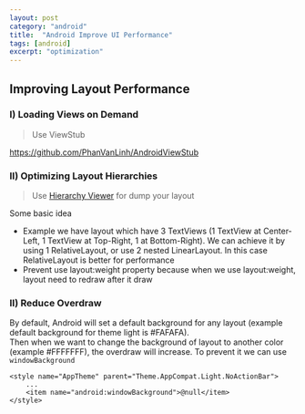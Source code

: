 ```yaml
---
layout: post
category: "android"
title:  "Android Improve UI Performance"
tags: [android]
excerpt: "optimization"
---
```


## Improving Layout Performance

### I) Loading Views on Demand
> Use ViewStub

https://github.com/PhanVanLinh/AndroidViewStub

### II)  Optimizing Layout Hierarchies
> Use [Hierarchy Viewer](https://developer.android.com/studio/profile/hierarchy-viewer.html) for dump your layout

Some basic idea
- Example we have layout which have 3 TextViews (1 TextView at Center-Left, 1 TextView  at Top-Right, 1 at Bottom-Right). We can achieve it by using 1 RelativeLayout, or use 2 nested LinearLayout. In this case RelativeLayout is better for performance
- Prevent use layout:weight property because when we use layout:weight, layout need to redraw after it draw

### II)  Reduce Overdraw
By default, Android will set a default background for any layout (example default background for theme light is #FAFAFA).  
Then when we want to change the background of layout to another color (example #FFFFFFF), the overdraw will increase. To prevent it we can use `windowBackground`

    <style name="AppTheme" parent="Theme.AppCompat.Light.NoActionBar"> 
        ... 
        <item name="android:windowBackground">@null</item> 
    </style>
